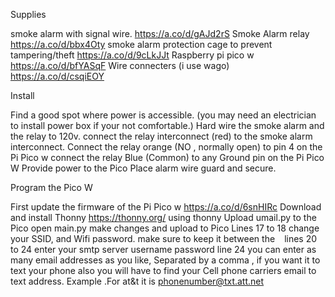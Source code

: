 Supplies

smoke alarm with signal wire. https://a.co/d/gAJd2rS
Smoke Alarm relay https://a.co/d/bbx4Oty
smoke alarm protection cage to prevent tampering/theft https://a.co/d/9cLkJJt
Raspberry pi pico w https://a.co/d/bfYASqF
Wire connecters (i use wago) https://a.co/d/csqiEOY

Install 

Find a good spot where power is accessible. (you may need an electrician to install power box if your not comfortable.)
Hard wire the smoke alarm and the relay to 120v.
connect the relay interconnect (red) to the smoke alarm interconnect.
Connect the relay orange (NO , normally open) to pin 4 on the Pi Pico w
connect the relay Blue (Common) to any Ground pin on the Pi Pico W
Provide power to the Pico
Place alarm wire guard and secure.

Program the Pico W

First update the firmware of the Pi Pico w https://a.co/d/6snHIRc
Download and install Thonny https://thonny.org/
using thonny Upload umail.py to the Pico
open main.py make changes and upload to Pico
Lines 17 to 18 change your SSID, and Wifi password. make sure to keep it between the ` `
lines 20 to 24 enter your smtp server username password
line 24 you can enter as many email addresses as you like, Separated by a comma ,
if you want it to text your phone also you will have to find your Cell phone carriers email to text address. Example .For at&t it is phonenumber@txt.att.net
